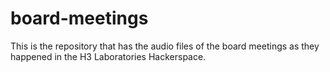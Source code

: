 board-meetings
==============

This is the repository that has the audio files of the board meetings as they happened in the H3 Laboratories Hackerspace.

